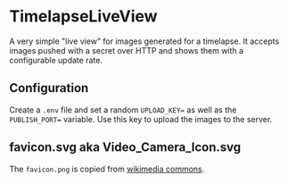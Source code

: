 # TimelapseLiveView
A very simple "live view" for images generated for a timelapse. It accepts images pushed with a secret over HTTP and shows them with a configurable update rate.

## Configuration
Create a `.env` file and set a random `UPLOAD_KEY=` as well as the `PUBLISH_PORT=` variable. Use this key to upload the images to the server. 

## favicon.svg aka Video_Camera_Icon.svg
The `favicon.png` is copied from [wikimedia commons](https://commons.wikimedia.org/wiki/File:Video_Camera_Icon.svg).
